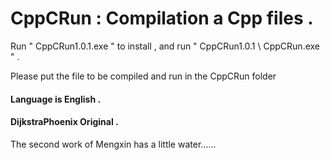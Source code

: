 # CppCRun : Compilation a Cpp files .

Run " CppCRun1.0.1.exe " to install , and run " CppCRun1.0.1 \ CppCRun.exe " .

Please put the file to be compiled and run in the CppCRun folder

#### Language is English .

#### DijkstraPhoenix Original .

The second work of Mengxin has a little water……
